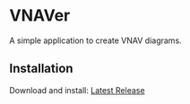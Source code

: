 # VNAVer

A simple application to create VNAV diagrams.

## Installation

Download and install:  [Latest Release](https://github.com/anickle060193/vnaver/releases/latest)
